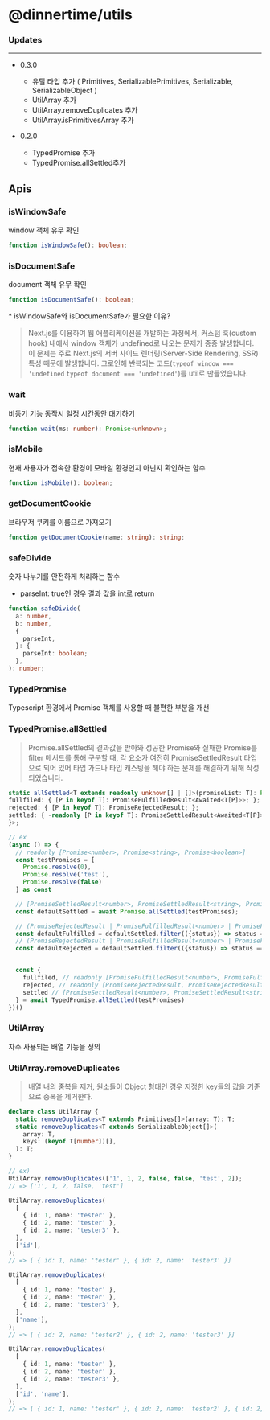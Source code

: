 # @dinnertime/utils

### Updates

---

- 0.3.0

  - 유틸 타입 추가 ( Primitives, SerializablePrimitives, Serializable, SerializableObject )
  - UtilArray 추가
  - UtilArray.removeDuplicates 추가
  - UtilArray.isPrimitivesArray 추가

- 0.2.0
  - TypedPromise 추가
  - TypedPromise.allSettled추가

## Apis

### isWindowSafe

window 객체 유무 확인

```ts
function isWindowSafe(): boolean;
```

### isDocumentSafe

document 객체 유무 확인

```ts
function isDocumentSafe(): boolean;
```

\* isWindowSafe와 isDocumentSafe가 필요한 이유?

> Next.js를 이용하여 웹 애플리케이션을 개발하는 과정에서, 커스텀 훅(custom hook) 내에서 window 객체가 undefined로 나오는 문제가 종종 발생합니다. 이 문제는 주로 Next.js의 서버 사이드 렌더링(Server-Side Rendering, SSR) 특성 때문에 발생합니다. 그로인해 반복되는 코드(`typeof window === 'undefined` `typeof document === 'undefined'`)를 util로 만들었습니다.

### wait

비동기 기능 동작시 일정 시간동안 대기하기

```ts
function wait(ms: number): Promise<unknown>;
```

### isMobile

현재 사용자가 접속한 환경이 모바일 환경인지 아닌지 확인하는 함수

```ts
function isMobile(): boolean;
```

### getDocumentCookie

브라우저 쿠키를 이름으로 가져오기

```ts
function getDocumentCookie(name: string): string;
```

### safeDivide

숫자 나누기를 안전하게 처리하는 함수

- parseInt: true인 경우 결과 값을 int로 return

```ts
function safeDivide(
  a: number,
  b: number,
  {
    parseInt,
  }: {
    parseInt: boolean;
  },
): number;
```

### TypedPromise

Typescript 환경에서 Promise 객체를 사용할 때 불편한 부분을 개선

### TypedPromise.allSettled

> Promise.allSettled의 결과값을 받아와 성공한 Promise와 실패한 Promise를 filter 메서드를 통해 구분할 때, 각 요소가 여전히 PromiseSettledResult 타입으로 되어 있어 타입 가드나 타입 캐스팅을 해야 하는 문제를 해결하기 위해 작성되었습니다.

```ts
static allSettled<T extends readonly unknown[] | []>(promiseList: T): Promise<{
fullfiled: { [P in keyof T]: PromiseFulfilledResult<Awaited<T[P]>>; };
rejected: { [P in keyof T]: PromiseRejectedResult; };
settled: { -readonly [P in keyof T]: PromiseSettledResult<Awaited<T[P]>>; };
}>;

// ex
(async () => {
  // readonly [Promise<number>, Promise<string>, Promise<boolean>]
  const testPromises = [
    Promise.resolve(0),
    Promise.resolve('test'),
    Promise.resolve(false)
  ] as const

  // [PromiseSettledResult<number>, PromiseSettledResult<string>, PromiseSettledResult<boolean>]
  const defaultSettled = await Promise.allSettled(testPromises);

  // (PromiseRejectedResult | PromiseFulfilledResult<number> | PromiseFulfilledResult<string> | PromiseFulfilledResult<boolean>)[]
  const defaultFulfilled = defaultSettled.filter(({status}) => status === 'fulfilled');
  // (PromiseRejectedResult | PromiseFulfilledResult<number> | PromiseFulfilledResult<string> | PromiseFulfilledResult<boolean>)[]
  const defaultRejected = defaultSettled.filter(({status}) => status === 'rejected')


  const {
    fullfiled, // readonly [PromiseFulfilledResult<number>, PromiseFulfilledResult<string>, PromiseFulfilledResult<boolean>]
    rejected, // readonly [PromiseRejectedResult, PromiseRejectedResult, PromiseRejectedResult]
    settled // [PromiseSettledResult<number>, PromiseSettledResult<string>, PromiseSettledResult<boolean>]
  } = await TypedPromise.allSettled(testPromises)
})()
```

### UtilArray

자주 사용되는 배열 기능을 정의

### UtilArray.removeDuplicates

> 배열 내의 중복을 제거, 원소들이 Object 형태인 경우 지정한 key들의 값을 기준으로 중복을 제거한다.

```ts
declare class UtilArray {
  static removeDuplicates<T extends Primitives[]>(array: T): T;
  static removeDuplicates<T extends SerializableObject[]>(
    array: T,
    keys: (keyof T[number])[],
  ): T;
}

// ex)
UtilArray.removeDuplicates(['1', 1, 2, false, false, 'test', 2]);
// => ['1', 1, 2, false, 'test']

UtilArray.removeDuplicates(
  [
    { id: 1, name: 'tester' },
    { id: 2, name: 'tester' },
    { id: 2, name: 'tester3' },
  ],
  ['id'],
);
// => [ { id: 1, name: 'tester' }, { id: 2, name: 'tester3' }]

UtilArray.removeDuplicates(
  [
    { id: 1, name: 'tester' },
    { id: 2, name: 'tester' },
    { id: 2, name: 'tester3' },
  ],
  ['name'],
);
// => [ { id: 2, name: 'tester2' }, { id: 2, name: 'tester3' }]

UtilArray.removeDuplicates(
  [
    { id: 1, name: 'tester' },
    { id: 2, name: 'tester' },
    { id: 2, name: 'tester3' },
  ],
  ['id', 'name'],
);
// => [ { id: 1, name: 'tester' }, { id: 2, name: 'tester2' }, { id: 2, name: 'tester3' }]
```
